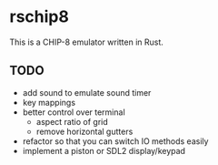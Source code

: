 # rschip8
This is a CHIP-8 emulator written in Rust.

## TODO
* add sound to emulate sound timer
* key mappings
* better control over terminal
  * aspect ratio of grid
  * remove horizontal gutters
* refactor so that you can switch IO methods easily
* implement a piston or SDL2 display/keypad